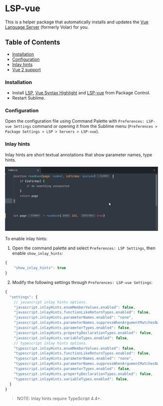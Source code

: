 # LSP-vue

This is a helper package that automatically installs and updates the [Vue Language Server](https://github.com/vuejs/language-tools) (formerly Volar) for you.

## Table of Contents
  - [Installation](#installation)
  - [Configuration](#configuration)
  - [Inlay hints](#inlay-hints)
  - [Vue 2 support](#vue-2-support)

### Installation

* Install [LSP](https://packagecontrol.io/packages/LSP), [Vue Syntax Highlight](https://packagecontrol.io/packages/Vue%20Syntax%20Highlight) and [LSP-vue](https://packagecontrol.io/packages/LSP-vue) from Package Control.
* Restart Sublime.

### Configuration

Open the configuration file using Command Palette with `Preferences: LSP-vue Settings` command or opening it from the Sublime menu (`Preferences > Package Settings > LSP > Servers > LSP-vue`).

### Inlay hints

Inlay hints are short textual annotations that show parameter names, type hints.

![inlay-hints](./images/inlay-hints.png)

To enable inlay hints:
1. Open the command palette and select `Preferences: LSP Settings`, then enable `show_inlay_hints`:
```js
{
    "show_inlay_hints": true
}
```

2. Modify the following settings through `Preferences: LSP-vue Settings`:

```js
{
  "settings": {
    // javascript inlay hints options.
    "javascript.inlayHints.enumMemberValues.enabled": false,
    "javascript.inlayHints.functionLikeReturnTypes.enabled": false,
    "javascript.inlayHints.parameterNames.enabled": "none",
    "javascript.inlayHints.parameterNames.suppressWhenArgumentMatchesName": false,
    "javascript.inlayHints.parameterTypes.enabled": false,
    "javascript.inlayHints.propertyDeclarationTypes.enabled": false,
    "javascript.inlayHints.variableTypes.enabled": false,
    // typescript inlay hints options.
    "typescript.inlayHints.enumMemberValues.enabled": false,
    "typescript.inlayHints.functionLikeReturnTypes.enabled": false,
    "typescript.inlayHints.parameterNames.enabled": "none",
    "typescript.inlayHints.parameterNames.suppressWhenArgumentMatchesName": false,
    "typescript.inlayHints.parameterTypes.enabled": false,
    "typescript.inlayHints.propertyDeclarationTypes.enabled": false,
    "typescript.inlayHints.variableTypes.enabled": false,
  }
}
```

> NOTE: Inlay hints require TypeScript 4.4+.
